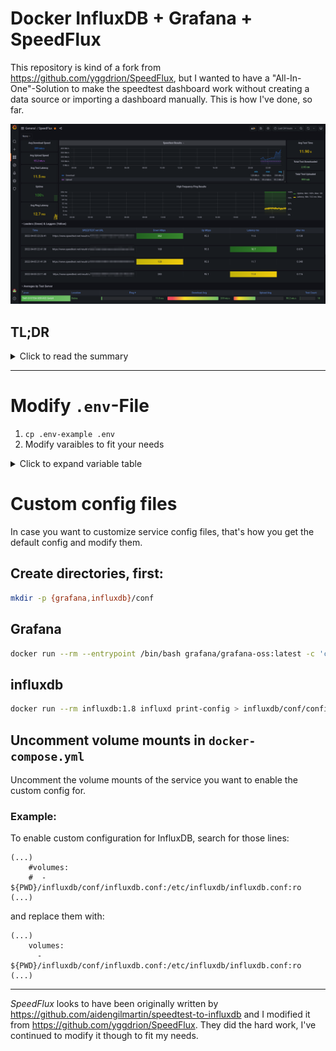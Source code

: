 # Docker InfluxDB + Grafana + SpeedFlux
This repository is kind of a fork from https://github.com/yggdrion/SpeedFlux, but I wanted to have a "All-In-One"-Solution to make the speedtest dashboard work without creating a data source or importing a dashboard manually.
This is how I've done, so far.

![./assets/speedfluxstack-dashboard.png](./assets/speedfluxstack-dashboard.png)

## TL;DR

<details><summary>Click to read the summary</summary>

1. Install [Docker](https://docs.docker.com/get-docker/) and [Docker-Compose](https://docs.docker.com/compose/install/)
1. Clone this repository with the stack branch
    1. `git clone --branch speedtest-to-influxdb1-stack https://github.com/frilon/speedtest-to-influxdb.git`
1. Rename or copy `.env-example` as `.env` and update values to fit your needs
1. Start stack via `docker-compose up -d`
1. Visit `${GRAFANA_HOST_IP}:3000` and log in using `${GRAFANA_ADMIN_USER}` and `${GRAFANA_ADMIN_PASSWORD}`
1. Watch your speedtest results on your new Dashboard **SpeedFlux**
</details>

---

# Modify `.env`-File
1. `cp .env-example .env`
1. Modify varaibles to fit your needs

<details><summary>Click to expand variable table</summary>

|Variable Name|Description|Default|
|---|---|---|
INFLUXDB_REPORTING_DISABLED|Disables temeletry|true
INFLUXDB_RETENTION_ENABLED|Enforces disabling retention periods due to errors if enabled|false
INFLUXDB_PROTOCOLL||http
INFLUXDB_IP||influxdb
INFLUXDB_PORT||8086
INFLUXDB_ADMIN_USER||adminusername
INFLUXDB_ADMIN_PASSWORD||adminpassword
INFLUXDB_USER||username
INFLUXDB_USER_PASSWORD||password
INFLUXDB_DB||speedflux
GRAFANA_ADMIN_USER||adminusername
GRAFANA_ADMIN_PASSWORD||adminpassword
GF_DATASOURCE_INFLUXDB_NAME|Used for Grafana Provisioning|SpeedfluxDB_v1
NAMESPACE||None
INFLUXDB_TAGS|Gather all data|'*'
SPEEDTEST_INTERVAL||15
PING_INTERVAL||60 
PING_TARGETS||1.1.1.1, 8.8.8.8
LOG_TYPE||info
</details>

# Custom config files
In case you want to customize service config files, that's how you get the default config and modify them.

## Create directories, first:
```sh
mkdir -p {grafana,influxdb}/conf
```
## Grafana
```sh
docker run --rm --entrypoint /bin/bash grafana/grafana-oss:latest -c 'cat $GF_PATHS_CONFIG' > ./grafana/conf/grafana.ini
```
## influxdb
```sh
docker run --rm influxdb:1.8 influxd print-config > influxdb/conf/config.yml
```

## Uncomment volume mounts in `docker-compose.yml`
Uncomment the volume mounts of the service you want to enable the custom config for.

### Example:
To enable custom configuration for InfluxDB, search for those lines:
```
(...)
    #volumes:
    #  - ${PWD}/influxdb/conf/influxdb.conf:/etc/influxdb/influxdb.conf:ro
(...)
```
and replace them with:
```
(...)
    volumes:
      - ${PWD}/influxdb/conf/influxdb.conf:/etc/influxdb/influxdb.conf:ro
(...)
```
---

*SpeedFlux* looks to have been originally written by https://github.com/aidengilmartin/speedtest-to-influxdb and I modified it from https://github.com/yggdrion/SpeedFlux. They did the hard work, I've continued to modify it though to fit my needs.
